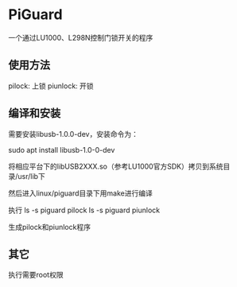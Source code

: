 # PiGuard

一个通过LU1000、L298N控制门锁开关的程序

## 使用方法

pilock: 上锁
piunlock: 开锁

## 编译和安装

需要安装libusb-1.0.0-dev，安装命令为：

sudo apt install libusb-1.0-0-dev

将相应平台下的libUSB2XXX.so（参考LU1000官方SDK）拷贝到系统目录/usr/lib下

然后进入linux/piguard目录下用make进行编译

执行
ls -s piguard pilock
ls -s piguard piunlock

生成pilock和piunlock程序

## 其它

执行需要root权限
